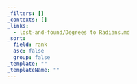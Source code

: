 ```yaml
---
_filters: []
_contexts: []
_links:
  - lost-and-found/Degrees to Radians.md
_sort:
  field: rank
  asc: false
  group: false
_template: ""
_templateName: ""
---
```

